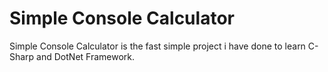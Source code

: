 # Simple Console Calculator
Simple Console Calculator is the fast simple project i have done to learn C-Sharp and DotNet Framework.
